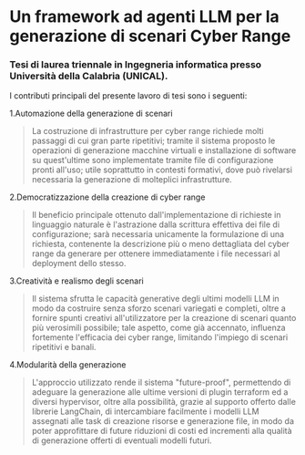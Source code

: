 # Un framework ad agenti LLM per la generazione di scenari Cyber Range

### Tesi di laurea triennale in Ingegneria informatica presso Università della Calabria (UNICAL).



I contributi principali del presente lavoro di tesi sono i seguenti:

1.Automazione della generazione di scenari
>La costruzione di infrastrutture per cyber range richiede molti passaggi di cui gran parte ripetitivi;
>tramite il sistema proposto le operazioni di generazione macchine virtuali e installazione di software su quest'ultime sono implementate tramite file di configurazione pronti all'uso;
>utile soprattutto in contesti formativi, dove può rivelarsi necessaria la generazione di molteplici infrastrutture.

2.Democratizzazione della creazione di cyber range
>Il beneficio principale ottenuto dall'implementazione di richieste in linguaggio naturale è l'astrazione dalla scrittura effettiva dei file di configurazione; sarà necessaria unicamente la formulazione di una richiesta, contenente la descrizione più o meno dettagliata del cyber range da generare per ottenere immediatamente i file necessari al deployment dello stesso.

3.Creatività e realismo degli scenari
>Il sistema sfrutta le capacità generative degli ultimi modelli LLM in modo da costruire senza sforzo scenari variegati e completi, oltre a fornire spunti creativi all'utilizzatore per la creazione di scenari quanto più verosimili possibile; tale aspetto, come già accennato, influenza fortemente l'efficacia dei cyber range, limitando l'impiego di scenari ripetitivi e banali.

4.Modularità della generazione
>L'approccio utilizzato rende il sistema "future-proof", permettendo di adeguare la generazione alle ultime versioni di plugin terraform ed a diversi hypervisor, oltre alla possibilità, grazie al supporto offerto dalle librerie LangChain, di intercambiare facilmente i modelli LLM assegnati alle task di creazione risorse e generazione file, in modo da poter approfittare di future riduzioni di costi ed incrementi alla qualità di generazione offerti di eventuali modelli futuri.
